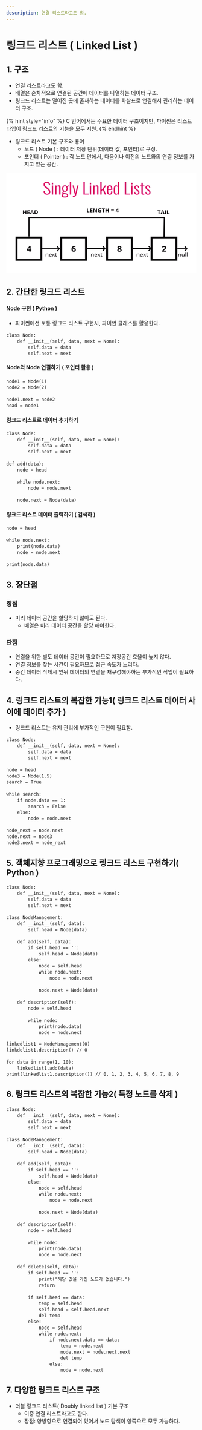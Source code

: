 ```yaml
---
description: 연결 리스트라고도 함.
---
```


# 링크드 리스트 \( Linked List \)

## 1. 구조

* 연결 리스트라고도 함.
* 배열은 순차적으로 연결된 공간에 데이터를 나열하는 데이터 구조.
* 링크드 리스트는 떨어진 곳에 존재하는 데이터를 화살표로 연결해서 관리하는 데이터 구조.

{% hint style="info" %}
C 언어에서는 주요한 데이터 구조이지만, 파이썬은 리스트 타입이 링크드 리스트의 기능을 모두 지원.
{% endhint %}

* 링크드 리스트 기본 구조와 용어
  * 노드 \( Node \) :  데이터 저장 단위\(데이터 값, 포인터\)로 구성.
  * 포인터 \( Pointer \) : 각 노드 안에서, 다음이나 이전의 노드와의 연결 정보를 가지고 있는 공간.

![Linked List](.gitbook/assets/linkedlist.png)



## 2. 간단한 링크드 리스트 

#### Node 구현 \( Python \)

* 파이썬에선 보통 링크드 리스트 구현시, 파이썬 클래스를 활용한다.

```text
class Node:
    def __init__(self, data, next = None):
        self.data = data
        self.next = next
```

#### Node와 Node 연결하기 \( 포인터 활용 \)

```text
node1 = Node(1)
node2 = Node(2)

node1.next = node2
head = node1
```

#### 링크드 리스트로 데이터 추가하기

```text
class Node:
    def __init__(self, data, next = None):
        self.data = data
        self.next = next
        
def add(data):
    node = head
    
    while node.next:
        node = node.next
        
    node.next = Node(data)
```

#### 링크드 리스트 데이터 출력하기 \( 검색하 \)

```text
node = head

while node.next:
    print(node.data)
    node = node.next

print(node.data)
```



## 3. 장단점

### 장점

* 미리 데이터 공간을 할당하지 않아도 된다.
  * 배열은 미리 데이터 공간을 할당 해야한다.

### 단점

* 연결을 위한 별도 데이터 공간이 필요하므로 저장공간 효율이 높지 않다.
* 연결 정보를 찾는 시간이 필요하므로 접근 속도가 느리다.
* 중간 데이터 삭제시 앞뒤 데이터의 연결을 재구성해야하는 부가적인 작업이 필요하다.



## 4. 링크드 리스트의 복잡한 기능1\( 링크드 리스트 데이터 사이에 데이터 추가 \)

* 링크드 리스트는 유지 관리에 부가적인 구현이 필요함.

```text
class Node:
    def __init__(self, data, next = None):
        self.data = data
        self.next = next
        
node = head    
node3 = Node(1.5)
search = True

while search:
    if node.data == 1:
        search = False
    else:
        node = node.next

node_next = node.next
node.next = node3
node3.next = node_next
```



## 5. 객체지향 프로그래밍으로 링크드 리스트 구현하기\( Python \)

```text
class Node:
    def __init__(self, data, next = None):
        self.data = data
        self.next = next

class NodeManagement:
    def __init__(self, data):
        self.head = Node(data)

    def add(self, data):
        if self.head == '':
            self.head = Node(data)
        else:
            node = self.head
            while node.next:
                node = node.next
            
            node.next = Node(data)
        
    def description(self):
        node = self.head
        
        while node:
            print(node.data)
            node = node.next    
```

```text
linkedlist1 = NodeManagement(0)
linkdelist1.description() // 0

for data in range(1, 10):
    linkedlist1.add(data)
print(linkedlist1.description()) // 0, 1, 2, 3, 4, 5, 6, 7, 8, 9
```



## 6. 링크드 리스트의 복잡한 기능2\( 특정 노드를 삭제 \)

```text
class Node:
    def __init__(self, data, next = None):
        self.data = data
        self.next = next

class NodeManagement:
    def __init__(self, data):
        self.head = Node(data)

    def add(self, data):
        if self.head == '':
            self.head = Node(data)
        else:
            node = self.head
            while node.next:
                node = node.next
            
            node.next = Node(data)
        
    def description(self):
        node = self.head
        
        while node:
            print(node.data)
            node = node.next
    
    def delete(self, data):
        if self.head == '':
            print("해당 값을 가진 노드가 없습니다.")
            return
        
        if self.head == data:
            temp = self.head
            self.head = self.head.next
            del temp
        else:
            node = self.head
            while node.next:
                if node.next.data == data:
                    temp = node.next
                    node.next = node.next.next
                    del temp
                else:
                    node = node.next
```



## 7. 다양한 링크드 리스트 구조

* 더블 링크드 리스트\( Doubly linked list \) 기본 구조
  * 이중 연결 리스트라고도 한다.
  * 장점: 양방향으로 연결되어 있어서 노드 탐색이 양쪽으로 모두 가능하다.

```text

```



